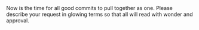 <span id="temp">
Now is the time for all good commits to pull together
as one.  Please describe your request in glowing terms
so that all will read with wonder and approval.
</span>